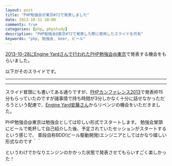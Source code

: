 ```yaml
---
layout: post
title: "PHP勉強会＠東京#72で発表しました"
date: 2013-10-31 20:00
comments: true
categories: [php, phpstudy]
description: "PHP勉強会@東京#72で発表した際に使用したスライドを共有"
keywords: "php, 勉強会, beer, ビール"
---
```

[2013-10-28にEngine Yardさんで行われたPHP勉強会@東京](http://atnd.org/events/44600)で発表する機会をもらいました。

以下がそのスライドです。
- - -
<script async class="speakerdeck-embed" data-id="77c27f5023eb01314e123239ed40666d" data-ratio="1.2994923857868" src="//speakerdeck.com/assets/embed.js"></script>
- - -

スライド冒頭にも書いてある通りですが、[PHPカンファレンス2013](http://phpcon.php.gr.jp/w/2013/)で発表枠15分もらっていたのですが諸事情で持ち時間が3分しかなく十分に話せなかっただろうという配慮で、[Engine Yard安藤さん](https://twitter.com/yando)からリベンジの機会をいただきました。

PHP勉強会@東京は勉強会としては珍しい形式でスタートします。
勉強会冒頭にビールで乾杯して自己紹介した後、予定されていたセッションがスタートするという感じで、 普段自称BDD(ビール駆動開発)エンジニアとしてはかなり嬉しい形式なのです＾＾

というわけでかなりエンジンのかかった状態で発表させてもらいすごく楽しかった！
